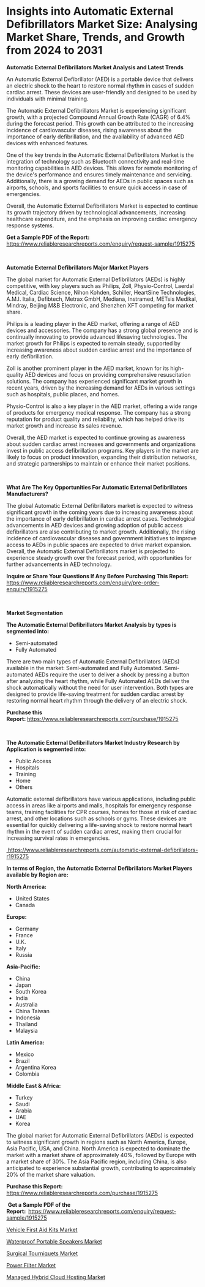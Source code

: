 <p><h1>Insights into Automatic External Defibrillators Market Size: Analysing Market Share, Trends, and Growth from 2024 to 2031</h1></p><p><strong>Automatic External Defibrillators Market Analysis and Latest Trends</strong></p>
<p><p>An Automatic External Defibrillator (AED) is a portable device that delivers an electric shock to the heart to restore normal rhythm in cases of sudden cardiac arrest. These devices are user-friendly and designed to be used by individuals with minimal training.</p><p>The Automatic External Defibrillators Market is experiencing significant growth, with a projected Compound Annual Growth Rate (CAGR) of 6.4% during the forecast period. This growth can be attributed to the increasing incidence of cardiovascular diseases, rising awareness about the importance of early defibrillation, and the availability of advanced AED devices with enhanced features.</p><p>One of the key trends in the Automatic External Defibrillators Market is the integration of technology such as Bluetooth connectivity and real-time monitoring capabilities in AED devices. This allows for remote monitoring of the device's performance and ensures timely maintenance and servicing. Additionally, there is a growing demand for AEDs in public spaces such as airports, schools, and sports facilities to ensure quick access in case of emergencies.</p><p>Overall, the Automatic External Defibrillators Market is expected to continue its growth trajectory driven by technological advancements, increasing healthcare expenditure, and the emphasis on improving cardiac emergency response systems.</p></p>
<p><strong>Get a Sample PDF of the Report:&nbsp;</strong> <a href="https://www.reliableresearchreports.com/enquiry/request-sample/1915275">https://www.reliableresearchreports.com/enquiry/request-sample/1915275</a></p>
<p>&nbsp;</p>
<p><strong>Automatic External Defibrillators Major Market Players</strong></p>
<p><p>The global market for Automatic External Defibrillators (AEDs) is highly competitive, with key players such as Philips, Zoll, Physio-Control, Laerdal Medical, Cardiac Science, Nihon Kohden, Schiller, HeartSine Technologies, A.M.I. Italia, Defibtech, Metrax GmbH, Mediana, Instramed, METsis Medikal, Mindray, Beijing M&B Electronic, and Shenzhen XFT competing for market share.</p><p>Philips is a leading player in the AED market, offering a range of AED devices and accessories. The company has a strong global presence and is continually innovating to provide advanced lifesaving technologies. The market growth for Philips is expected to remain steady, supported by increasing awareness about sudden cardiac arrest and the importance of early defibrillation.</p><p>Zoll is another prominent player in the AED market, known for its high-quality AED devices and focus on providing comprehensive resuscitation solutions. The company has experienced significant market growth in recent years, driven by the increasing demand for AEDs in various settings such as hospitals, public places, and homes.</p><p>Physio-Control is also a key player in the AED market, offering a wide range of products for emergency medical response. The company has a strong reputation for product quality and reliability, which has helped drive its market growth and increase its sales revenue.</p><p>Overall, the AED market is expected to continue growing as awareness about sudden cardiac arrest increases and governments and organizations invest in public access defibrillation programs. Key players in the market are likely to focus on product innovation, expanding their distribution networks, and strategic partnerships to maintain or enhance their market positions.</p></p>
<p>&nbsp;</p>
<p><strong>What Are The Key Opportunities For Automatic External Defibrillators Manufacturers?</strong></p>
<p><p>The global Automatic External Defibrillators market is expected to witness significant growth in the coming years due to increasing awareness about the importance of early defibrillation in cardiac arrest cases. Technological advancements in AED devices and growing adoption of public access defibrillators are also contributing to market growth. Additionally, the rising incidence of cardiovascular diseases and government initiatives to improve access to AEDs in public spaces are expected to drive market expansion. Overall, the Automatic External Defibrillators market is projected to experience steady growth over the forecast period, with opportunities for further advancements in AED technology.</p></p>
<p><strong>Inquire or Share Your Questions If Any Before Purchasing This Report:</strong> <a href="https://www.reliableresearchreports.com/enquiry/pre-order-enquiry/1915275">https://www.reliableresearchreports.com/enquiry/pre-order-enquiry/1915275</a></p>
<p>&nbsp;</p>
<p><strong>Market Segmentation</strong></p>
<p><strong>The Automatic External Defibrillators Market Analysis by types is segmented into:</strong></p>
<p><ul><li>Semi-automated</li><li>Fully Automated</li></ul></p>
<p><p>There are two main types of Automatic External Defibrillators (AEDs) available in the market: Semi-automated and Fully Automated. Semi-automated AEDs require the user to deliver a shock by pressing a button after analyzing the heart rhythm, while Fully Automated AEDs deliver the shock automatically without the need for user intervention. Both types are designed to provide life-saving treatment for sudden cardiac arrest by restoring normal heart rhythm through the delivery of an electric shock.</p></p>
<p><strong>Purchase this Report:&nbsp;</strong><a href="https://www.reliableresearchreports.com/purchase/1915275">https://www.reliableresearchreports.com/purchase/1915275</a></p>
<p>&nbsp;</p>
<p><strong>The Automatic External Defibrillators Market Industry Research by Application is segmented into:</strong></p>
<p><ul><li>Public Access</li><li>Hospitals</li><li>Training</li><li>Home</li><li>Others</li></ul></p>
<p><p>Automatic external defibrillators have various applications, including public access in areas like airports and malls, hospitals for emergency response teams, training facilities for CPR courses, homes for those at risk of cardiac arrest, and other locations such as schools or gyms. These devices are essential for quickly delivering a life-saving shock to restore normal heart rhythm in the event of sudden cardiac arrest, making them crucial for increasing survival rates in emergencies.</p></p>
<p><a href="https://www.reliableresearchreports.com/automatic-external-defibrillators-r1915275">&nbsp;https://www.reliableresearchreports.com/automatic-external-defibrillators-r1915275</a></p>
<p><strong>In terms of Region, the Automatic External Defibrillators Market Players available by Region are:</strong></p>
<p>
    <p> <strong> North America: </strong>
        <ul>
            <li>United States</li>
            <li>Canada</li>
        </ul>
        </p> 
    <p> <strong> Europe: </strong>
        <ul>
            <li>Germany</li>
            <li>France</li>
            <li>U.K.</li>
            <li>Italy</li>
            <li>Russia</li>
        </ul>
        </p> 
    <p> <strong> Asia-Pacific: </strong>
        <ul>
            <li>China</li>
            <li>Japan</li>
            <li>South Korea</li>
            <li>India</li>
            <li>Australia</li>
            <li>China Taiwan</li>
            <li>Indonesia</li>
            <li>Thailand</li>
            <li>Malaysia</li>
        </ul>
        </p> 
    <p> <strong> Latin America: </strong>
        <ul>
            <li>Mexico</li>
            <li>Brazil</li>
            <li>Argentina Korea</li>
            <li>Colombia</li>
        </ul>
        </p> 
    <p> <strong> Middle East & Africa: </strong>
        <ul>
            <li>Turkey</li>
            <li>Saudi</li>
            <li>Arabia</li>
            <li>UAE</li>
            <li>Korea</li>
        </ul>
    </p>
    </p>
<p><p>The global market for Automatic External Defibrillators (AEDs) is expected to witness significant growth in regions such as North America, Europe, Asia Pacific, USA, and China. North America is expected to dominate the market with a market share of approximately 40%, followed by Europe with a market share of 30%. The Asia Pacific region, including China, is also anticipated to experience substantial growth, contributing to approximately 20% of the market share valuation.</p></p>
<p><strong>Purchase this Report: </strong><a href="https://www.reliableresearchreports.com/purchase/1915275">https://www.reliableresearchreports.com/purchase/1915275</a></p>
<p>&nbsp;<strong>Get a Sample PDF of the Report:&nbsp;&nbsp;</strong><a href="https://www.reliableresearchreports.com/enquiry/request-sample/1915275">https://www.reliableresearchreports.com/enquiry/request-sample/1915275</a></p>
<p><strong></strong></p>
<p><p><a href="https://github.com/globismark/Market-Research-Report-List-4/blob/main/vehicle-first-aid-kits-market.md">Vehicle First Aid Kits Market</a></p><p><a href="https://medium.com/@foyazahmed1999_69116/waterproof-portable-speakers-market-size-is-growing-at-cagr-of-14-1-1f71d1bb3743">Waterproof Portable Speakers Market</a></p><p><a href="https://github.com/prosalinda88/Market-Research-Report-List-6/blob/main/surgical-tourniquets-market.md">Surgical Tourniquets Market</a></p><p><a href="https://medium.com/@marthawweekley82024/analyzing-power-filter-market-dynamics-and-growth-drivers-and-forecasted-for-period-from-2024-to-559b6a12b949">Power Filter Market</a></p><p><a href="https://issuu.com/reportprime-2/docs/managed-hybrid-cloud-hosting-market-size-2030.pptx">Managed Hybrid Cloud Hosting Market</a></p></p>